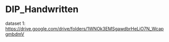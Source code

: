 # DIP_Handwritten
dataset 1: https://drive.google.com/drive/folders/1WNOk3EMSgawdbrHeLiO7N_WcapgmbdmV